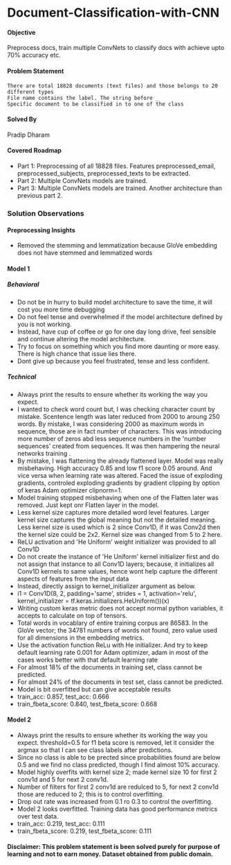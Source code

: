 # Document-Classification-with-CNN

#### Objective
Preprocess docs, train multiple ConvNets to classify docs with achieve upto 70% accuracy etc.

#### Problem Statement

    There are total 18828 documents (text files) and those belongs to 20 different types
    File name contains the label. The string before _
    Specific document to be classified in to one of the class

#### Solved By
Pradip Dharam

#### Covered Roadmap
* Part 1: Preprocessing of all 18828 files. Features preprocessed_email, preprocessed_subjects, preprocessed_texts to be extracted.
* Part 2: Multiple ConvNets models are trained.
* Part 3: Multiple ConvNets models are trained. Another architecture than previous part 2.



### Solution Observations
#### Preprocessing Insights

  * Removed the stemming and lemmatization because GloVe embedding does not have stemmed and lemmatized words

#### Model 1
##### Behavioral

  * Do not be in hurry to build model architecture to save the time, it will cost you more time debugging
  * Do not feel tense and overwhelmed if the model architecture defined by you is not working.
  * Instead, have cup of coffee or go for one day long drive, feel sensible and continue altering the model architecture.
  * Try to focus on something which you find more daunting or more easy. There is high chance that issue lies there.
  * Dont give up because you feel frustrated, tense and less confident.

##### Technical

  * Always print the results to ensure whether its working the way you expect.
  * I wanted to check word count but, I was checking character count by mistake. Scentence length was later reduced from 2000 to aroung 250 words. By mistake, I was considering 2000 as maximum words in sequence, those are in fact number of characters. This was introducing more number of zeros abd less sequence numbers in the 'number sequences' created from sequences. It was then hampering the neural networks training .
  * By mistake, I was flattening the already flattened layer. Model was really misbehaving. High accuracy 0.85 and low f1 score 0.05 around. And vice versa when learning rate was altered. Faced the issue of exploding gradients, controled exploding gradients by gradient clipping by option of keras Adam optimizer clipnorm=1.
  * Model training stopped misbehaving when one of the Flatten later was removed. Just kept onr Flatten layer in the model.
  * Less kernel size captures more detailed word level features. Larger kernel size captures the global meaning but not the detailed meaning. Less kernel size is used which is 2 since Conv1D, if it was Conv2d then the kernel size could be 2x2. Kernel size was changed from 5 to 2 here.
  * ReLU activation and 'He Uniform' weight initializer was provided to all Conv1D
  * Do not create the instance of 'He Uniform' kernel initializer first and do not assign that instance to all Conv1D layers; because, it initializes all Conv1D kernels to same values, hence wont help capture the different aspects of features from the input data
  * Instead, directly assign to kernel_initializer argument as below.
  * i1 = Conv1D(8, 2, padding='same', strides = 1, activation='relu', kernel_initializer = tf.keras.initializers.HeUniform())(x)
  * Writing custom keras metric does not accept normal python variables, it accepts to calculate on top of tensors.
  * Total words in vocablary of entire training corpus are 86583. In the GloVe vector; the 34781 numbers of words not found, zero value used for all dimensions in the embedding metrics.
  * Use the activation function ReLu with He initializer. And try to keep default learning rate 0.001 for Adam optimizer, adam in most of the cases works better with that default learning rate
  * For almost 18% of the documents in training set, class cannot be predicted.
  * For almost 24% of the documents in test set, class cannot be predicted.
  * Model is bit overfitted but can give acceptable results
  * train_acc: 0.857, test_acc: 0.666
  * train_fbeta_score: 0.840, test_fbeta_score: 0.668


#### Model 2

  * Always print the results to ensure whether its working the way you expect.
  threshold=0.5 for f1 beta score is removed, let it consider the argmax so that I can see class labels after predictions.
  * Since no class is able to be prected since probabilities found are below 0.5 and we find no class predicted, though I find almost 10% accuracy.
  * Model highly overfits with kernel size 2; made kernel size 10 for first 2 conv1d and 5 for next 2 conv1d.
  * Number of filters for first 2 conv1d are redulced to 5, for next 2 conv1d those are reduced to 2; this is to control overfitting.
  * Drop out rate was increased from 0.1 ro 0.3 to control the overfitting.
  * Model 2 looks overfitted. Training data has good performance metrics over test data.
  * train_acc: 0.219, test_acc: 0.111
  * train_fbeta_score: 0.219, test_fbeta_score: 0.111


#### Disclaimer: This problem statement is been solved purely for purpose of learning and not to earn money. Dataset obtained from public domain.
